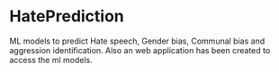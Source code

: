 # HatePrediction
ML models to predict Hate speech, Gender bias, Communal bias and aggression identification. Also an web application has been created to access the ml models.
